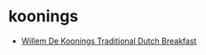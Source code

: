 # koonings

 * [Willem De Koonings Traditional Dutch Breakfast](../../index/w/willem-de-koonings-traditional-dutch-breakfast-108326.json)
